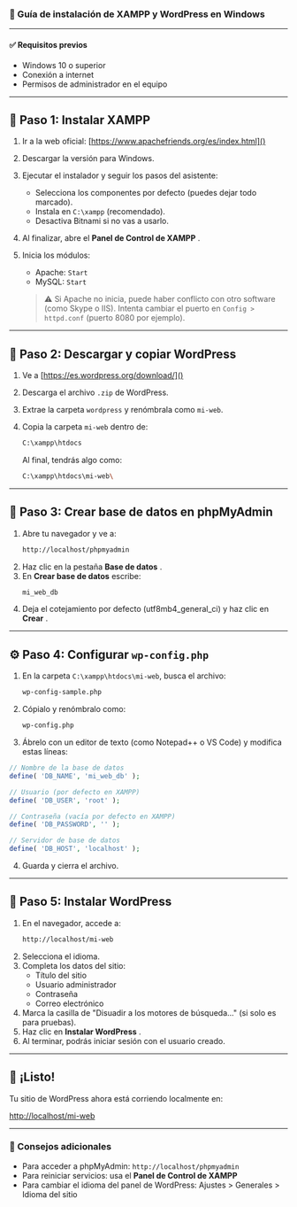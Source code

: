 ### 📘 Guía de instalación de XAMPP y WordPress en Windows

---

#### ✅ Requisitos previos

* Windows 10 o superior
* Conexión a internet
* Permisos de administrador en el equipo

---

## 🧰 Paso 1: Instalar XAMPP

1. Ir a la web oficial: [https://www.apachefriends.org/es/index.html]()
2. Descargar la versión para Windows.
3. Ejecutar el instalador y seguir los pasos del asistente:

   * Selecciona los componentes por defecto (puedes dejar todo marcado).
   * Instala en `C:\xampp` (recomendado).
   * Desactiva Bitnami si no vas a usarlo.
4. Al finalizar, abre el  **Panel de Control de XAMPP** .
5. Inicia los módulos:

   * Apache: `Start`
   * MySQL: `Start`

   > ⚠️ Si Apache no inicia, puede haber conflicto con otro software (como Skype o IIS). Intenta cambiar el puerto en `Config > httpd.conf` (puerto 8080 por ejemplo).
   >

---

## 📁 Paso 2: Descargar y copiar WordPress

1. Ve a [https://es.wordpress.org/download/]()
2. Descarga el archivo `.zip` de WordPress.
3. Extrae la carpeta `wordpress` y renómbrala como `mi-web`.
4. Copia la carpeta `mi-web` dentro de:

   ```bash
   C:\xampp\htdocs 
   ```

   Al final, tendrás algo como:

   ```bash
   C:\xampp\htdocs\mi-web\
   ```

---

## 🧱 Paso 3: Crear base de datos en phpMyAdmin

1. Abre tu navegador y ve a:
   ```bash
   http://localhost/phpmyadmin
   ```
2. Haz clic en la pestaña  **Base de datos** .
3. En **Crear base de datos** escribe:
   ```bash
   mi_web_db
   ```
4. Deja el cotejamiento por defecto (utf8mb4_general_ci) y haz clic en  **Crear** .

---

## ⚙️ Paso 4: Configurar `wp-config.php`

1. En la carpeta `C:\xampp\htdocs\mi-web`, busca el archivo:
   ```bash
   wp-config-sample.php
   ```
2. Cópialo y renómbralo como:
   ```bash
   wp-config.php
   ```
3. Ábrelo con un editor de texto (como Notepad++ o VS Code) y modifica estas líneas:

```php
// Nombre de la base de datos
define( 'DB_NAME', 'mi_web_db' );

// Usuario (por defecto en XAMPP)
define( 'DB_USER', 'root' );

// Contraseña (vacía por defecto en XAMPP)
define( 'DB_PASSWORD', '' );

// Servidor de base de datos
define( 'DB_HOST', 'localhost' );
```

4. Guarda y cierra el archivo.

---

## 🚀 Paso 5: Instalar WordPress

1. En el navegador, accede a:
   ```bash
   http://localhost/mi-web
   ```
2. Selecciona el idioma.
3. Completa los datos del sitio:
   * Título del sitio
   * Usuario administrador
   * Contraseña
   * Correo electrónico
4. Marca la casilla de "Disuadir a los motores de búsqueda..." (si solo es para pruebas).
5. Haz clic en  **Instalar WordPress** .
6. Al terminar, podrás iniciar sesión con el usuario creado.

---

## 🎉 ¡Listo!

Tu sitio de WordPress ahora está corriendo localmente en:

[http://localhost/mi-web](http://localhost/mi-web)

---

### 🔧 Consejos adicionales

* Para acceder a phpMyAdmin: `http://localhost/phpmyadmin`
* Para reiniciar servicios: usa el **Panel de Control de XAMPP**
* Para cambiar el idioma del panel de WordPress: Ajustes > Generales > Idioma del sitio
